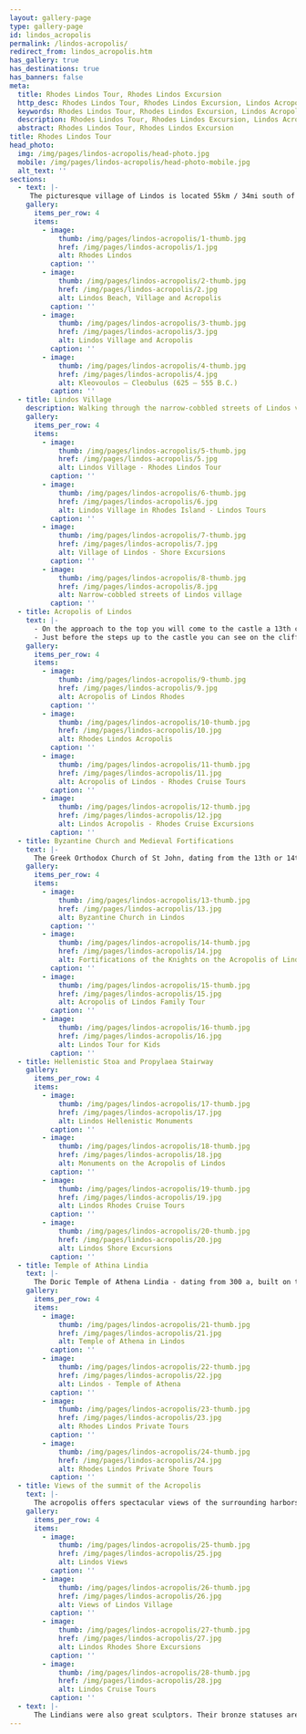 ```yaml
---
layout: gallery-page
type: gallery-page
id: lindos_acropolis
permalink: /lindos-acropolis/
redirect_from: lindos_acropolis.htm
has_gallery: true
has_destinations: true
has_banners: false
meta:
  title: Rhodes Lindos Tour, Rhodes Lindos Excursion
  http_desc: Rhodes Lindos Tour, Rhodes Lindos Excursion, Lindos Acropolis Excursions, Rhodes Shore Excursions
  keywords: Rhodes Lindos Tour, Rhodes Lindos Excursion, Lindos Acropolis Excursions, Rhodes Shore Excursions
  description: Rhodes Lindos Tour, Rhodes Lindos Excursion, Lindos Acropolis Excursions, Rhodes Shore Excursions
  abstract: Rhodes Lindos Tour, Rhodes Lindos Excursion
title: Rhodes Lindos Tour
head_photo:
  img: /img/pages/lindos-acropolis/head-photo.jpg
  mobile: /img/pages/lindos-acropolis/head-photo-mobile.jpg
  alt_text: ''
sections:
  - text: |-
     The picturesque village of Lindos is located 55km / 34mi south of Rhodes town on the east coast of the island. According to Homer, Lindos was built by the Dorians at the same time as Kamiros and Ialyssos in the 12th century B.C. The town reached the height of its power in the 6th century B.C. during the reign of Tyrant Kleovoulos - Cleobulus (one of the seven wise men of antiquity) who ruled for more than 40 years.
    gallery:
      items_per_row: 4
      items:
        - image:
            thumb: /img/pages/lindos-acropolis/1-thumb.jpg
            href: /img/pages/lindos-acropolis/1.jpg
            alt: Rhodes Lindos
          caption: ''
        - image:
            thumb: /img/pages/lindos-acropolis/2-thumb.jpg
            href: /img/pages/lindos-acropolis/2.jpg
            alt: Lindos Beach, Village and Acropolis
          caption: ''
        - image:
            thumb: /img/pages/lindos-acropolis/3-thumb.jpg
            href: /img/pages/lindos-acropolis/3.jpg
            alt: Lindos Village and Acropolis
          caption: ''
        - image:
            thumb: /img/pages/lindos-acropolis/4-thumb.jpg
            href: /img/pages/lindos-acropolis/4.jpg
            alt: Kleovoulos – Cleobulus (625 – 555 B.C.)
          caption: ''
  - title: Lindos Village
    description: Walking through the narrow-cobbled streets of Lindos village.
    gallery:
      items_per_row: 4
      items:
        - image:
            thumb: /img/pages/lindos-acropolis/5-thumb.jpg
            href: /img/pages/lindos-acropolis/5.jpg
            alt: Lindos Village - Rhodes Lindos Tour
          caption: ''
        - image:
            thumb: /img/pages/lindos-acropolis/6-thumb.jpg
            href: /img/pages/lindos-acropolis/6.jpg
            alt: Lindos Village in Rhodes Island - Lindos Tours
          caption: ''
        - image:
            thumb: /img/pages/lindos-acropolis/7-thumb.jpg
            href: /img/pages/lindos-acropolis/7.jpg
            alt: Village of Lindos - Shore Excursions
          caption: ''
        - image:
            thumb: /img/pages/lindos-acropolis/8-thumb.jpg
            href: /img/pages/lindos-acropolis/8.jpg
            alt: Narrow-cobbled streets of Lindos village
          caption: ''
  - title: Acropolis of Lindos
    text: |-
      - On the approach to the top you will come to the castle a 13th century fortress that is the medieval gate of the Acropolis.
      - Just before the steps up to the castle you can see on the cliff the well-known relief of a Rhodian Trireme - Triemiolia (warship) The relief is said to date from about 180 BC. Lindos was a major maritime power.
    gallery:
      items_per_row: 4
      items:
        - image:
            thumb: /img/pages/lindos-acropolis/9-thumb.jpg
            href: /img/pages/lindos-acropolis/9.jpg
            alt: Acropolis of Lindos Rhodes
          caption: ''
        - image:
            thumb: /img/pages/lindos-acropolis/10-thumb.jpg
            href: /img/pages/lindos-acropolis/10.jpg
            alt: Rhodes Lindos Acropolis
          caption: ''
        - image:
            thumb: /img/pages/lindos-acropolis/11-thumb.jpg
            href: /img/pages/lindos-acropolis/11.jpg
            alt: Acropolis of Lindos - Rhodes Cruise Tours
          caption: ''
        - image:
            thumb: /img/pages/lindos-acropolis/12-thumb.jpg
            href: /img/pages/lindos-acropolis/12.jpg
            alt: Lindos Acropolis - Rhodes Cruise Excursions
          caption: ''               
  - title: Byzantine Church and Medieval Fortifications
    text: |-
      The Greek Orthodox Church of St John, dating from the 13th or 14th century and built on the ruins of a previous church, which may have been built as early as the 6th century.  The medieval walls of the acropolis built by the Knights of St John the Hospitallers on the foundations of an older Byzantine fortification.
    gallery:
      items_per_row: 4
      items:
        - image:
            thumb: /img/pages/lindos-acropolis/13-thumb.jpg
            href: /img/pages/lindos-acropolis/13.jpg
            alt: Byzantine Church in Lindos
          caption: ''
        - image:
            thumb: /img/pages/lindos-acropolis/14-thumb.jpg
            href: /img/pages/lindos-acropolis/14.jpg
            alt: Fortifications of the Knights on the Acropolis of Lindos
          caption: ''
        - image:
            thumb: /img/pages/lindos-acropolis/15-thumb.jpg
            href: /img/pages/lindos-acropolis/15.jpg
            alt: Acropolis of Lindos Family Tour
          caption: ''
        - image:
            thumb: /img/pages/lindos-acropolis/16-thumb.jpg
            href: /img/pages/lindos-acropolis/16.jpg
            alt: Lindos Tour for Kids
          caption: ''               
  - title: Hellenistic Stoa and Propylaea Stairway
    gallery:
      items_per_row: 4
      items:
        - image:
            thumb: /img/pages/lindos-acropolis/17-thumb.jpg
            href: /img/pages/lindos-acropolis/17.jpg
            alt: Lindos Hellenistic Monuments
          caption: ''
        - image:
            thumb: /img/pages/lindos-acropolis/18-thumb.jpg
            href: /img/pages/lindos-acropolis/18.jpg
            alt: Monuments on the Acropolis of Lindos
          caption: ''
        - image:
            thumb: /img/pages/lindos-acropolis/19-thumb.jpg
            href: /img/pages/lindos-acropolis/19.jpg
            alt: Lindos Rhodes Cruise Tours
          caption: ''
        - image:
            thumb: /img/pages/lindos-acropolis/20-thumb.jpg
            href: /img/pages/lindos-acropolis/20.jpg
            alt: Lindos Shore Excursions
          caption: ''               
  - title: Temple of Athina Lindia
    text: |-
      The Doric Temple of Athena Lindia - dating from 300 a, built on the site of an earlier temple. Inside the temple is the altar and the base of the cult statue of Athena.
    gallery:
      items_per_row: 4
      items:
        - image:
            thumb: /img/pages/lindos-acropolis/21-thumb.jpg
            href: /img/pages/lindos-acropolis/21.jpg
            alt: Temple of Athena in Lindos
          caption: ''
        - image:
            thumb: /img/pages/lindos-acropolis/22-thumb.jpg
            href: /img/pages/lindos-acropolis/22.jpg
            alt: Lindos - Temple of Athena
          caption: ''
        - image:
            thumb: /img/pages/lindos-acropolis/23-thumb.jpg
            href: /img/pages/lindos-acropolis/23.jpg
            alt: Rhodes Lindos Private Tours
          caption: ''
        - image:
            thumb: /img/pages/lindos-acropolis/24-thumb.jpg
            href: /img/pages/lindos-acropolis/24.jpg
            alt: Rhodes Lindos Private Shore Tours
          caption: ''               
  - title: Views of the summit of the Acropolis
    text: |-
      The acropolis offers spectacular views of the surrounding harbors and coastline.
    gallery:
      items_per_row: 4
      items:
        - image:
            thumb: /img/pages/lindos-acropolis/25-thumb.jpg
            href: /img/pages/lindos-acropolis/25.jpg
            alt: Lindos Views
          caption: ''
        - image:
            thumb: /img/pages/lindos-acropolis/26-thumb.jpg
            href: /img/pages/lindos-acropolis/26.jpg
            alt: Views of Lindos Village
          caption: ''
        - image:
            thumb: /img/pages/lindos-acropolis/27-thumb.jpg
            href: /img/pages/lindos-acropolis/27.jpg
            alt: Lindos Rhodes Shore Excursions
          caption: ''
        - image:
            thumb: /img/pages/lindos-acropolis/28-thumb.jpg
            href: /img/pages/lindos-acropolis/28.jpg
            alt: Lindos Cruise Tours
          caption: ''
  - text: |-
      The Lindians were also great sculptors. Their bronze statuses are famed for their incomparable craft. The famous **Colossus of Rhodes** was a bronze statue by the Lindian artist Chares.                         
---
```

